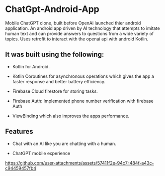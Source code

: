# ChatGpt-Android-App
Mobile ChatGPT clone, built before OpenAi launched thier android application.
An android app driven by AI technology that attempts to imitate human text and can provide answers to questions from a wide variety of topics. Uses retrofit to interact with the openai api with android Kotlin.

## It was built using the following:

- Kotlin for Android.

- Kotlin Coroutines for asynchronous operations which gives the app a faster response and better battery efficiency.

- Firebase Cloud firestore for storing tasks.

- Firebase Auth: Implemented phone number verification with firebase Auth

- ViewBinding which also improves the apps performance.


## Features

- Chat with an AI like you are chatting with a human.

- ChatGPT mobile experience




https://github.com/user-attachments/assets/57411f2e-94c7-484f-a43c-c94459457fb4






